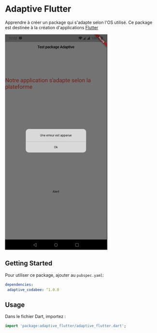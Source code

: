 # Adaptive Flutter

Apprendre à créer un package qui s'adapte selon l'OS utilisé.
Ce package est destinée à la création d'applications [Flutter](https://flutter.io)

![ScreenShot](/screenshots/screen01.PNG)

## Getting Started

Pour utiliser ce package, ajouter au `pubspec.yaml`:

```yaml
dependencies:
 adaptive_codabee: ^1.0.0
```

## Usage

Dans le fichier Dart, importez :
```dart
import 'package:adaptive_flutter/adaptive_flutter.dart';
```

